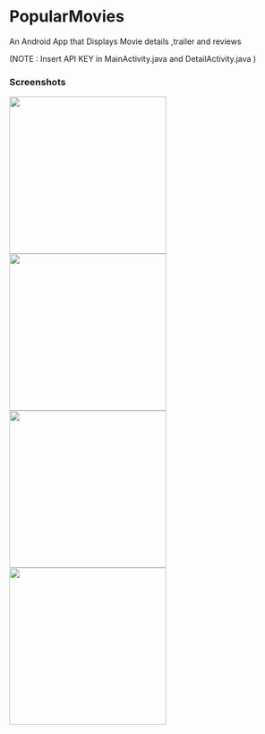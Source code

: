 # PopularMovies

An Android App that Displays Movie details ,trailer and reviews

(NOTE : Insert API KEY in MainActivity.java and DetailActivity.java )

### Screenshots

<img src="https://github.com/KrishAmal/PopularMovies/blob/master/Screenshots/Screen1.png" width="280">
<img src="https://github.com/KrishAmal/PopularMovies/blob/master/Screenshots/Screen2.png" width="280">
<img src="https://github.com/KrishAmal/PopularMovies/blob/master/Screenshots/Screen3.png" width="280">
<img src="https://github.com/KrishAmal/PopularMovies/blob/master/Screenshots/Screen4.png" width="280">
